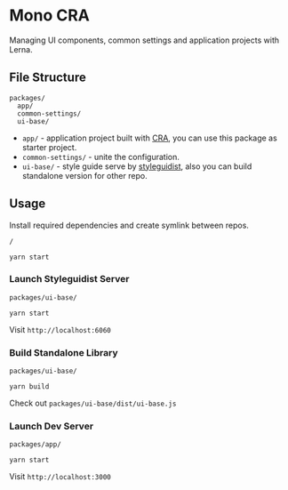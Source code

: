 # Mono CRA

Managing UI components, common settings and application projects with Lerna.

## File Structure

```
packages/
  app/
  common-settings/
  ui-base/
```

* `app/` - application project built with [CRA](https://github.com/facebook/create-react-app), you can use this package as starter project.
* `common-settings/` - unite the configuration.
* `ui-base/` - style guide serve by [styleguidist](https://github.com/styleguidist/react-styleguidist), also you can build standalone version for other repo.

## Usage

Install required dependencies and create symlink between repos.

`/`

```
yarn start
```

### Launch Styleguidist Server

`packages/ui-base/`

```
yarn start
```

Visit `http://localhost:6060`

### Build Standalone Library

`packages/ui-base/`

```
yarn build
```

Check out `packages/ui-base/dist/ui-base.js`

### Launch Dev Server

`packages/app/`

```
yarn start
```

Visit `http://localhost:3000`
